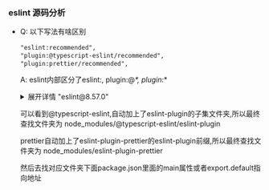 ### eslint 源码分析

- Q: 以下写法有啥区别
  ```
  "eslint:recommended",
  "plugin:@typescript-eslint/recommended",
  "plugin:prettier/recommended",
  ```

  A: eslint内部区分了eslint:, plugin:@*\*, plugin:*\*
  <details>
    <summary>展开详情 "eslint@8.57.0"</summary>

    ![根据前缀区分](./images/different_by_prefix.png)

    ![根据@区分](./images/different_by_@.png);
  </details>

  可以看到@typescript-eslint,自动加上了eslint-plugin的子集文件夹,所以最终查找文件夹为
  node_modules/@typescript-eslint/eslint-plugin

  prettier自动加上了eslint-plugin-prettier的eslint-plugin前缀,所以最终查找文件夹为
  node_modules/eslint-plugin-prettier

  然后去找对应文件夹下面package.json里面的main属性或者export.default指向地址
